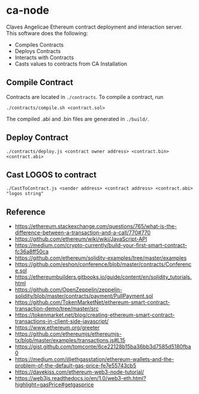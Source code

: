 # ca-node

Claves Angelicae Ethereum contract deployment and interaction server. This software
does the following:

  - Compiles Contracts
  - Deploys Contracts
  - Interacts with Contracts
  - Casts values to contracts from CA Installation

## Compile Contract

Contracts are located in `./contracts`. To compile a contract, run

    ./contracts/compile.sh <contract.sol>

The compiled .abi and .bin files are generated in `./build/`.

## Deploy Contract

    ./contracts/deploy.js <contract owner address> <contract.bin> <contract.abi>

## Cast LOGOS to contract

    ./CastToContract.js <sender address> <contract address> <contract.abi> "logos string"

## Reference

  - https://ethereum.stackexchange.com/questions/765/what-is-the-difference-between-a-transaction-and-a-call/770#770
  - https://github.com/ethereum/wiki/wiki/JavaScript-API
  - https://medium.com/crypto-currently/build-your-first-smart-contract-fc36a8ff50ca
  - https://github.com/ethereum/solidity-examples/tree/master/examples
  - https://github.com/eshon/conference/blob/master/contracts/Conference.sol
  - https://ethereumbuilders.gitbooks.io/guide/content/en/solidity_tutorials.html
  - https://github.com/OpenZeppelin/zeppelin-solidity/blob/master/contracts/payment/PullPayment.sol
  - https://github.com/TokenMarketNet/ethereum-smart-contract-transaction-demo/tree/master/src
  - https://tokenmarket.net/blog/creating-ethereum-smart-contract-transactions-in-client-side-javascript/
  - https://www.ethereum.org/greeter
  - https://github.com/ethereumjs/ethereumjs-tx/blob/master/examples/transactions.js#L15
  - https://gist.github.com/tomconte/6ce22128b15ba36bb3d7585d5180fba0
  - https://medium.com/@ethgasstation/ethereum-wallets-and-the-problem-of-the-default-gas-price-fe7e55743cb5
  - https://davekiss.com/ethereum-web3-node-tutorial/
  - https://web3js.readthedocs.io/en/1.0/web3-eth.html?highlight=gasPrice#getgasprice
